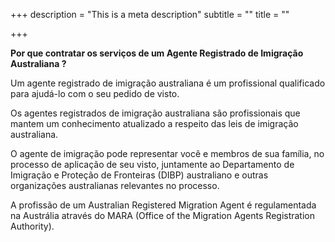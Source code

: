 +++
description = "This is a meta description"
subtitle = ""
title = ""

+++

<b>Por que contratar os serviços de um Agente Registrado de Imigração Australiana ?</b>

Um agente registrado de imigração australiana é um profissional qualificado para ajudá-lo com o seu pedido de visto.

Os agentes registrados de imigração australiana são profissionais que mantem um conhecimento atualizado a respeito das leis de imigração australiana.

O agente de imigração pode representar você e membros de sua família, no processo de aplicação de seu visto, juntamente ao Departamento de Imigração e Proteção de Fronteiras (DIBP) australiano e outras organizações australianas relevantes no processo.

A profissão de um Australian Registered Migration Agent é regulamentada na Austrália através do MARA (Office of the Migration Agents Registration Authority).

